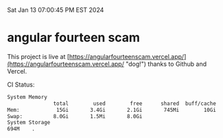 Sat Jan 13 07:00:45 PM EST 2024

# angular fourteen scam


This project is live at [https://angularfourteenscam.vercel.app/](https://angularfourteenscam.vercel.app/ "dog!") thanks to Github and Vercel.

CI Status: 

```bash
System Memory
               total        used        free      shared  buff/cache   available
Mem:            15Gi       3.4Gi       2.1Gi       745Mi        10Gi        11Gi
Swap:          8.0Gi       1.5Mi       8.0Gi
System Storage
694M	.
```
